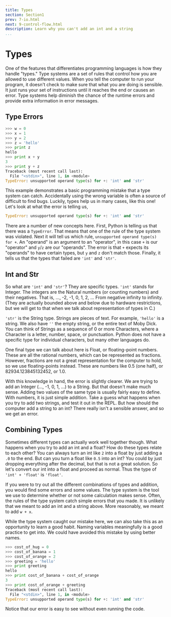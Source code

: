 ```yaml
---
title: Types
section: Section1
prev: 7-io.html
next: 9-control-flow.html
description: Learn why you can't add an int and a string
...
```


# Types

One of the features that differentiates programming languages is how they
handle "types." Type systems are a set of rules that control how you are
allowed to use different values. When you tell the computer to run your program,
it doesn't check to make sure that what you are doing is sensible. It just runs
your set of instructions until it reaches the end or causes an error. Type
systems help diminish the chance of the runtime errors and provide extra
information in error messages.

## Type Errors

```python
>>> w = 0
>>> x = 1
>>> y = 2
>>> z = 'hello'
>>> print z
hello
>>> print x + y
3
>>> print y + z
Traceback (most recent call last):
  File "<stdin>", line 1, in <module>
TypeError: unsupported operand type(s) for +: 'int' and 'str'
```

This example demonstrates a basic programming mistake that a type system can
catch. Accidentally using the wrong variable is often a source of difficult to
find bugs. Luckily, types help us in many cases, like this one! Let's look at
what the error is telling us,

```python
TypeError: unsupported operand type(s) for +: 'int' and 'str'
```

There are a number of new concepts here. First, Python is telling us that there
was a `TypeError`. That means that one of the rule of the type system was
violated. Next it will tell us which rule, `unsupported operand type(s) for
+`. An "operand" is an argument to an "operator", in this case `+` is our
"operator" and `y`/`z` are our "operands". The error is that `+` expects
its "operands" to have certain types, but `y` and `z` don't match those.
Finally, it tells us that the types that failed are `'int'` and `'str'`.

## Int and Str

So what are `'int'` and `'str'`? They are specific types. `'int'` stands
for Integer. The integers are the Natural numbers (or counting numbers) and
their negatives. That is, ..., -2, -1, 0, 1, 2, ... From negative infinity to
infinity. (They are actually bounded above and below due to hardware
restrictions, but we will get to that when we talk about representation of
types in C.)

`'str'` is the String type. Strings are pieces of text. For example,
`'hello'` is a string. We also have `''` the empty string, or the entire
text of Moby Dick. You can think of Strings as a sequence of 0 or more
Characters, where a Character is a letter, number, space, or punctuation.
Python does not have a specific type for individual characters, but many other
languages do.

One final type we can talk about here is Float, or floating-point numbers.
These are all the rational numbers, which can be represented as fractions.
However, fractions are not a great representation for the computer to hold, so
we use floating-points instead. These are numbers like 0.5 (one half), or
82934.123845132452, or 1.0.

With this knowledge in hand, the error is slightly clearer. We are trying to
add an Integer (..., -1, 0, 1, ...) to a String. But that doesn't make much
sense. Adding two values of the same type is usually fairly easy to define.
With numbers, it is just simple addition. Take a guess what happens when you try
to add two strings, and test it out in the REPL. But how should the computer
add a string to an int? There really isn't a sensible answer, and so we get an
error.

## Combining Types

Sometimes different types can actually work well together though. What happens
when you try to add an int and a float? How do these types relate to each
other? You can always turn an int like `2` into a float by just adding a
`.0` to the end. But can you turn a float like `0.5` into an int? You could
by just dropping everything after the decimal, but that is not a great solution.
So let's convert our int into a float and proceed as normal. Thus the type of
`'int' + 'float'` is `'float'`.

If you were to try out all the different combinations of types and addition,
you would find some errors and some values. The type system is the tool we use
to determine whether or not some calculation makes sense. Often, the rules of
the type system catch simple errors that you made. It is unlikely that we meant
to add an int and a string above. More reasonably, we meant to add `w + x`.

While the type system caught our mistake here, we can also take this as an
opportunity to learn a good habit. Naming variables meaningfully is a good
practice to get into. We could have avoided this mistake by using better names.

```python
>>> cost_of_hug = 0
>>> cost_of_banana = 1
>>> cost_of_orange = 2
>>> greeting = 'hello'
>>> print greeting
hello
>>> print cost_of_banana + cost_of_orange
3
>>> print cost_of_orange + greeting
Traceback (most recent call last):
  File "<stdin>", line 1, in <module>
TypeError: unsupported operand type(s) for +: 'int' and 'str'
```

Notice that our error is easy to see without even running the code.
